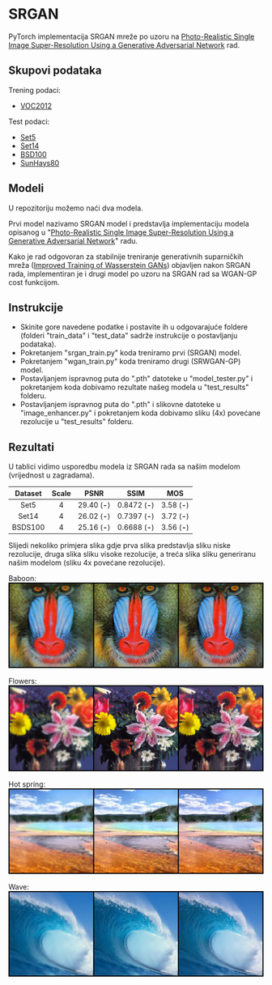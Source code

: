 # SRGAN

PyTorch implementacija SRGAN mreže po uzoru na 
[Photo-Realistic Single Image Super-Resolution Using a Generative Adversarial Network](https://arxiv.org/abs/1609.04802) rad.

## Skupovi podataka

Trening podaci:
- [VOC2012]()

Test podaci:
- [Set5]()
- [Set14]()
- [BSD100]()
- [SunHays80]()

## Modeli

U repozitoriju možemo naći dva modela. 

Prvi model nazivamo SRGAN model i predstavlja implementaciju modela opisanog
u "[Photo-Realistic Single Image Super-Resolution Using a Generative Adversarial Network](https://arxiv.org/abs/1609.04802)" radu. 

Kako je rad odgovoran za stabilnije treniranje generativnih suparničkih mreža
([Improved Training of Wasserstein GANs](https://arxiv.org/abs/1704.00028)) objavljen nakon SRGAN rada, 
implementiran je i drugi model po uzoru na SRGAN rad sa WGAN-GP cost funkcijom.

## Instrukcije

- Skinite gore navedene podatke i postavite ih u odgovarajuće foldere (folderi "train_data" i "test_data" sadrže instrukcije o postavljanju podataka).
- Pokretanjem "srgan_train.py" koda treniramo prvi (SRGAN) model.
- Pokretanjem "wgan_train.py" koda treniramo drugi (SRWGAN-GP) model. 
- Postavljanjem ispravnog puta do ".pth" datoteke u "model_tester.py" i pokretanjem koda dobivamo rezultate našeg modela u "test_results" folderu.
- Postavljanjem ispravnog puta do ".pth" i slikovne datoteke u "image_enhancer.py" i pokretanjem koda dobivamo sliku (4x) povećane rezolucije u "test_results" folderu.

## Rezultati

U tablici vidimo usporedbu modela iz SRGAN rada sa našim modelom (vrijednost u zagradama).

| Dataset | Scale |       PSNR       |        SSIM        |     MOS     |
| :-----: | :---: | :--------------: | :----------------: | :---------: |
|  Set5   |   4   | 29.40 (**-**) | 0.8472 (**-**) | 3.58 (**-**) |
|  Set14  |   4   | 26.02 (**-**) | 0.7397 (**-**) | 3.72 (**-**) |
| BSDS100 |   4   | 25.16 (**-**) | 0.6688 (**-**) | 3.56 (**-**) |

Slijedi nekoliko primjera slika gdje prva slika predstavlja sliku niske rezolucije, druga slika sliku visoke rezolucije, 
a treća slika sliku generiranu našim modelom (sliku 4x povećane rezolucije).

Baboon:
<img src="./git_images/baboon.png">

Flowers:
<img src="./git_images/flowers.png">

Hot spring:
<img src="./git_images/hot_spring_sun_bsdttuvtvmldclgs.jpg">

Wave:
<img src="./git_images/wave_sun_bterpeveyqaigcgx.jpg">
